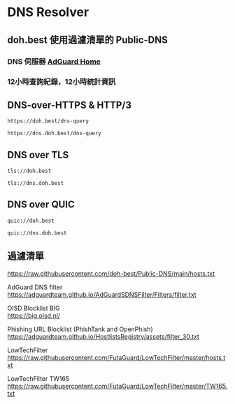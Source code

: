 # DNS Resolver

## doh.best  使用過濾清單的 Public-DNS 

### DNS 伺服器 [AdGuard Home](https://github.com/AdguardTeam/AdGuardHome)
### 12小時查詢紀錄，12小時統計資訊   


## DNS-over-HTTPS & HTTP/3
```
https://doh.best/dns-query
```

```
https://dns.doh.best/dns-query
```


## DNS over TLS
```
tls://doh.best
```

```
tls://dns.doh.best
```


## DNS over QUIC
```
quic://doh.best
```

```
quic://dns.doh.best
```


## 過濾清單

https://raw.githubusercontent.com/doh-best/Public-DNS/main/hosts.txt

AdGuard DNS filter   
https://adguardteam.github.io/AdGuardSDNSFilter/Filters/filter.txt

OISD Blocklist BIG   
https://big.oisd.nl/

Phishing URL Blocklist (PhishTank and OpenPhish)   
https://adguardteam.github.io/HostlistsRegistry/assets/filter_30.txt

LowTechFilter   
https://raw.githubusercontent.com/FutaGuard/LowTechFilter/master/hosts.txt

LowTechFilter TW165   
https://raw.githubusercontent.com/FutaGuard/LowTechFilter/master/TW165.txt
